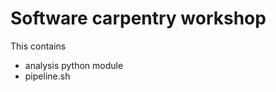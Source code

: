 Software carpentry workshop
==========================

This contains
* analysis python module
* pipeline.sh